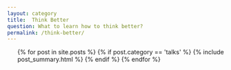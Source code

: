 ```yaml
---
layout: category
title:  Think Better
question: What to learn how to think better?
permalink: /think-better/
---
```


<ul class="posts">
  {% for post in site.posts %}
  {% if post.category == 'talks' %}
    {% include post_summary.html %}
    {% endif %}
  {% endfor %}
</ul>